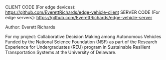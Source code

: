 CLIENT CODE (For edge devices): https://github.com/EverettRichards/edge-vehicle-client
SERVER CODE (For edge servers): https://github.com/EverettRichards/edge-vehicle-server

Author: Everett Richards

For my project: Collaborative Decision Making among Autonomous Vehicles
Funded by the National Science Foundation (NSF) as part of the Research Experience for Undergraduates (REU) program in Sustainable Resilient Transportation Systems at the University of Delaware.
